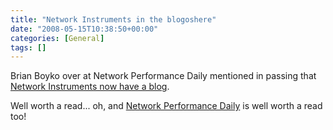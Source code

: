 ```yaml
---
title: "Network Instruments in the blogoshere"
date: "2008-05-15T10:38:50+00:00"
categories: [General]
tags: []
---
```


Brian Boyko over at Network Performance Daily mentioned in passing that <a href="http://www.networkinstruments.com/blog/">Network Instruments now have a blog</a>.

Well worth a read... oh, and <a href="http://www.networkperformancedaily.com/">Network Performance Daily</a> is well worth a read too!
